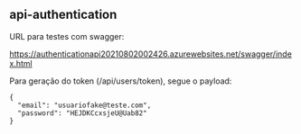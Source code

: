## api-authentication

URL para testes com swagger:

https://authenticationapi20210802002426.azurewebsites.net/swagger/index.html


Para geração do token (/api/users/token), segue o payload:

```
{
  "email": "usuariofake@teste.com",
  "password": "HEJDKCcxsjeU@Uab82"
}
```
